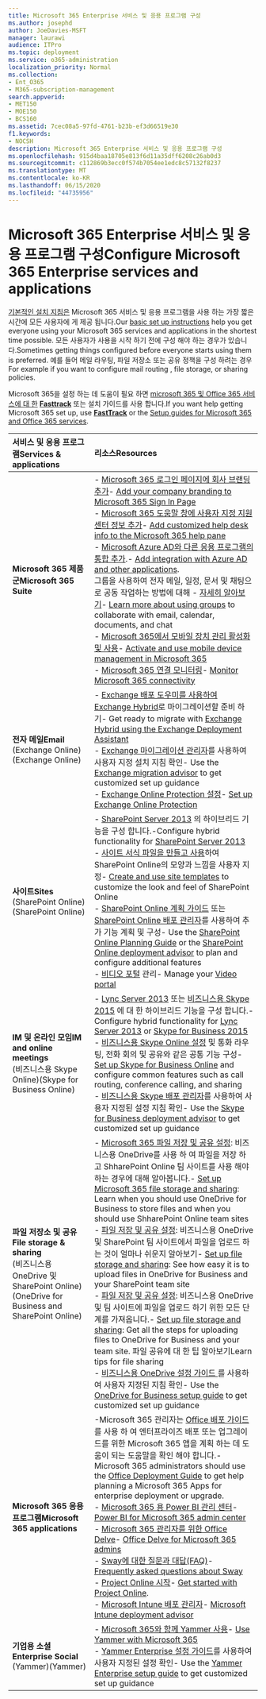 ```yaml
---
title: Microsoft 365 Enterprise 서비스 및 응용 프로그램 구성
ms.author: josephd
author: JoeDavies-MSFT
manager: laurawi
audience: ITPro
ms.topic: deployment
ms.service: o365-administration
localization_priority: Normal
ms.collection:
- Ent_O365
- M365-subscription-management
search.appverid:
- MET150
- MOE150
- BCS160
ms.assetid: 7cec08a5-97fd-4761-b23b-ef3d66519e30
f1.keywords:
- NOCSH
description: Microsoft 365 Enterprise 서비스 및 응용 프로그램 구성
ms.openlocfilehash: 915d4baa18705e813f6d11a35dff6208c26ab0d3
ms.sourcegitcommit: c112869b3ecc0f574b7054ee1edc8c57132f8237
ms.translationtype: MT
ms.contentlocale: ko-KR
ms.lasthandoff: 06/15/2020
ms.locfileid: "44735956"
---
```

# <a name="configure-microsoft-365-enterprise-services-and-applications"></a><span data-ttu-id="3cb89-103">Microsoft 365 Enterprise 서비스 및 응용 프로그램 구성</span><span class="sxs-lookup"><span data-stu-id="3cb89-103">Configure Microsoft 365 Enterprise services and applications</span></span>

<span data-ttu-id="3cb89-104">[기본적인 설치 지침은](https://docs.microsoft.com/microsoft-365/admin/setup/setup) Microsoft 365 서비스 및 응용 프로그램을 사용 하는 가장 짧은 시간에 모든 사용자에 게 제공 됩니다.</span><span class="sxs-lookup"><span data-stu-id="3cb89-104">Our [basic set up instructions](https://docs.microsoft.com/microsoft-365/admin/setup/setup) help you get everyone using your Microsoft 365 services and applications in the shortest time possible.</span></span> <span data-ttu-id="3cb89-105">모든 사용자가 사용을 시작 하기 전에 구성 해야 하는 경우가 있습니다.</span><span class="sxs-lookup"><span data-stu-id="3cb89-105">Sometimes getting things configured before everyone starts using them is preferred.</span></span> <span data-ttu-id="3cb89-106">예를 들어 메일 라우팅, 파일 저장소 또는 공유 정책을 구성 하려는 경우</span><span class="sxs-lookup"><span data-stu-id="3cb89-106">For example if you want to configure mail routing , file storage, or sharing policies.</span></span> 
  
<span data-ttu-id="3cb89-107">Microsoft 365을 설정 하는 데 도움이 필요 하면 [microsoft 365 및 Office 365 서비스에 대 한](setup-guides-for-office-365.md) **[Fasttrack](https://www.microsoft.com/fasttrack/microsoft-365)** 또는 설치 가이드를 사용 합니다.</span><span class="sxs-lookup"><span data-stu-id="3cb89-107">If you want help getting Microsoft 365 set up, use **[FastTrack](https://www.microsoft.com/fasttrack/microsoft-365)** or the [Setup guides for Microsoft 365 and Office 365 services](setup-guides-for-office-365.md).</span></span>
  
|<span data-ttu-id="3cb89-108">**서비스 및 응용 프로그램**</span><span class="sxs-lookup"><span data-stu-id="3cb89-108">**Services & applications**</span></span>|<span data-ttu-id="3cb89-109">**리소스**</span><span class="sxs-lookup"><span data-stu-id="3cb89-109">**Resources**</span></span>|
|:-----|:-----|
|<span data-ttu-id="3cb89-110">**Microsoft 365 제품군**</span><span class="sxs-lookup"><span data-stu-id="3cb89-110">**Microsoft 365 Suite**</span></span> |<span data-ttu-id="3cb89-111">- [Microsoft 365 로그인 페이지에 회사 브랜딩 추가](https://support.office.com/article/Add-your-company-branding-to-Office-365-Sign-In-Page-a1229cdb-ce19-4da5-90c7-2b9b146aef0a)</span><span class="sxs-lookup"><span data-stu-id="3cb89-111">- [Add your company branding to Microsoft 365 Sign In Page](https://support.office.com/article/Add-your-company-branding-to-Office-365-Sign-In-Page-a1229cdb-ce19-4da5-90c7-2b9b146aef0a)</span></span> <br> <span data-ttu-id="3cb89-112">- [Microsoft 365 도움말 창에 사용자 지정 지원 센터 정보 추가](https://support.office.com/article/Add-customized-help-desk-info-to-the-Office-365-help-pane-9dd9b104-68f7-4d49-9a30-82561c7d79a3)</span><span class="sxs-lookup"><span data-stu-id="3cb89-112">- [Add customized help desk info to the Microsoft 365 help pane](https://support.office.com/article/Add-customized-help-desk-info-to-the-Office-365-help-pane-9dd9b104-68f7-4d49-9a30-82561c7d79a3)</span></span> <br> <span data-ttu-id="3cb89-113">- [Microsoft Azure AD와 다른 응용 프로그램의 통합 추가](https://support.office.com/article/Integrated-Apps-and-Azure-AD-for-Office-365-administrators-cb2250e3-451e-416f-bf4e-363549652c2a).</span><span class="sxs-lookup"><span data-stu-id="3cb89-113">- [Add integration with Azure AD and other applications](https://support.office.com/article/Integrated-Apps-and-Azure-AD-for-Office-365-administrators-cb2250e3-451e-416f-bf4e-363549652c2a).</span></span>  <br> <span data-ttu-id="3cb89-114">그룹을 사용하여 전자 메일, 일정, 문서 및 채팅으로 공동 작업하는 방법에 대해 - [자세히 알아보기](https://support.office.com/Article/Learn-more-about-groups-b565caa1-5c40-40ef-9915-60fdb2d97fa2)</span><span class="sxs-lookup"><span data-stu-id="3cb89-114">- [Learn more about using groups](https://support.office.com/Article/Learn-more-about-groups-b565caa1-5c40-40ef-9915-60fdb2d97fa2) to collaborate with email, calendar, documents, and chat</span></span> <br> <span data-ttu-id="3cb89-115">- [Microsoft 365에서 모바일 장치 관리 활성화 및 사용](https://support.office.microsoft.com/article/Manage-mobile-devices-in-Office-365-dd892318-bc44-4eb1-af00-9db5430be3cd)</span><span class="sxs-lookup"><span data-stu-id="3cb89-115">- [Activate and use mobile device management in Microsoft 365](https://support.office.microsoft.com/article/Manage-mobile-devices-in-Office-365-dd892318-bc44-4eb1-af00-9db5430be3cd)</span></span> <br> <span data-ttu-id="3cb89-116">- [Microsoft 365 연결 모니터링](monitor-connectivity.md)</span><span class="sxs-lookup"><span data-stu-id="3cb89-116">- [Monitor Microsoft 365 connectivity](monitor-connectivity.md)</span></span> |
|<span data-ttu-id="3cb89-117">**전자 메일**</span><span class="sxs-lookup"><span data-stu-id="3cb89-117">**Email**</span></span> <br> <span data-ttu-id="3cb89-118">(Exchange Online)</span><span class="sxs-lookup"><span data-stu-id="3cb89-118">(Exchange Online)</span></span> | <span data-ttu-id="3cb89-119">- [Exchange 배포 도우미를 사용하여 Exchange Hybrid](https://technet.microsoft.com/exdeploy2013)로 마이그레이션할 준비 하기</span><span class="sxs-lookup"><span data-stu-id="3cb89-119">- Get ready to migrate with [Exchange Hybrid using the Exchange Deployment Assistant](https://technet.microsoft.com/exdeploy2013)</span></span>  <br> <span data-ttu-id="3cb89-120">- [Exchange 마이그레이션 관리자](https://aka.ms/office365setup)를 사용하여 사용자 지정 설치 지침 확인</span><span class="sxs-lookup"><span data-stu-id="3cb89-120">- Use the [Exchange migration advisor](https://aka.ms/office365setup) to get customized set up guidance</span></span>  <br> <span data-ttu-id="3cb89-121">- [Exchange Online Protection 설정](https://technet.microsoft.com/library/jj723153%28v=exchg.150%29.aspx)</span><span class="sxs-lookup"><span data-stu-id="3cb89-121">- [Set up Exchange Online Protection](https://technet.microsoft.com/library/jj723153%28v=exchg.150%29.aspx)</span></span> |
|<span data-ttu-id="3cb89-122">**사이트**</span><span class="sxs-lookup"><span data-stu-id="3cb89-122">**Sites**</span></span> <br> <span data-ttu-id="3cb89-123">(SharePoint Online)</span><span class="sxs-lookup"><span data-stu-id="3cb89-123">(SharePoint Online)</span></span> | <span data-ttu-id="3cb89-124">- [SharePoint Server 2013](https://technet.microsoft.com/library/jj838715) 의 하이브리드 기능을 구성 합니다.</span><span class="sxs-lookup"><span data-stu-id="3cb89-124">-Configure hybrid functionality for [SharePoint Server 2013](https://technet.microsoft.com/library/jj838715)</span></span><br> <span data-ttu-id="3cb89-125">- [사이트 서식 파일을 만들고 사용](https://support.office.com/article/Create-and-use-site-templates-60371B0F-00E0-4C49-A844-34759EBDD989)하여 SharePoint Online의 모양과 느낌을 사용자 지정</span><span class="sxs-lookup"><span data-stu-id="3cb89-125">- [Create and use site templates](https://support.office.com/article/Create-and-use-site-templates-60371B0F-00E0-4C49-A844-34759EBDD989) to customize the look and feel of SharePoint Online</span></span> <br> <span data-ttu-id="3cb89-126">- [SharePoint Online 계획 가이드](https://support.office.com/article/SharePoint-Online-Planning-Guide-for-Office-365-for-business-d5089cdf-3fd2-4230-acbd-20ecda2f9bb8) 또는 [ SharePoint Online 배포 관리자](https://aka.ms/spoguidance)를 사용하여 추가 기능 계획 및 구성</span><span class="sxs-lookup"><span data-stu-id="3cb89-126">- Use the [SharePoint Online Planning Guide](https://support.office.com/article/SharePoint-Online-Planning-Guide-for-Office-365-for-business-d5089cdf-3fd2-4230-acbd-20ecda2f9bb8) or the [SharePoint Online deployment advisor](https://aka.ms/spoguidance) to plan and configure additional features</span></span> <br> <span data-ttu-id="3cb89-127">- [비디오 포털](https://support.office.com/article/Manage-your-Office-365-Video-portal-c059465b-eba9-44e1-b8c7-8ff7793ff5da) 관리</span><span class="sxs-lookup"><span data-stu-id="3cb89-127">- Manage your [Video portal](https://support.office.com/article/Manage-your-Office-365-Video-portal-c059465b-eba9-44e1-b8c7-8ff7793ff5da)</span></span> |
|<span data-ttu-id="3cb89-128">**IM 및 온라인 모임**</span><span class="sxs-lookup"><span data-stu-id="3cb89-128">**IM and online meetings**</span></span> <br> <span data-ttu-id="3cb89-129">(비즈니스용 Skype Online)</span><span class="sxs-lookup"><span data-stu-id="3cb89-129">(Skype for Business Online)</span></span> | <span data-ttu-id="3cb89-130">- [Lync Server 2013](https://technet.microsoft.com/library/jj204805) 또는 [비즈니스용 Skype 2015](https://technet.microsoft.com/library/jj205403) 에 대 한 하이브리드 기능을 구성 합니다.</span><span class="sxs-lookup"><span data-stu-id="3cb89-130">- Configure hybrid functionality for [Lync Server 2013](https://technet.microsoft.com/library/jj204805) or [Skype for Business 2015](https://technet.microsoft.com/library/jj205403)</span></span><br> <span data-ttu-id="3cb89-131">- [비즈니스용 Skype Online 설정](https://support.office.com/article/Set-up-Skype-for-Business-Online-40296968-e779-4259-980b-c2de1c044c6e) 및 통화 라우팅, 전화 회의 및 공유와 같은 공통 기능 구성</span><span class="sxs-lookup"><span data-stu-id="3cb89-131">- [Set up Skype for Business Online](https://support.office.com/article/Set-up-Skype-for-Business-Online-40296968-e779-4259-980b-c2de1c044c6e) and configure common features such as call routing, conference calling, and sharing</span></span>  <br> <span data-ttu-id="3cb89-132">- [비즈니스용 Skype 배포 관리자](https://aka.ms/skypeguidance)를 사용하여 사용자 지정된 설정 지침 확인</span><span class="sxs-lookup"><span data-stu-id="3cb89-132">- Use the [Skype for Business deployment advisor](https://aka.ms/skypeguidance) to get customized set up guidance</span></span> |
| <span data-ttu-id="3cb89-133">**파일 저장소 및 공유**</span><span class="sxs-lookup"><span data-stu-id="3cb89-133">**File storage & sharing**</span></span> <br> <span data-ttu-id="3cb89-134">(비즈니스용 OneDrive 및 SharePoint Online)</span><span class="sxs-lookup"><span data-stu-id="3cb89-134">(OneDrive for Business and SharePoint Online)</span></span> | <span data-ttu-id="3cb89-135">- [Microsoft 365 파일 저장 및 공유 설정](https://support.office.com/article/7aa9cdc8-2245-4218-81ee-86fa7c35f1de#BKMK_WhatDif): 비즈니스용 OneDrive를 사용 하 여 파일을 저장 하 고 ShharePoint Online 팀 사이트를 사용 해야 하는 경우에 대해 알아봅니다.</span><span class="sxs-lookup"><span data-stu-id="3cb89-135">- [Set up Microsoft 365 file storage and sharing](https://support.office.com/article/7aa9cdc8-2245-4218-81ee-86fa7c35f1de#BKMK_WhatDif): Learn when you should use OneDrive for Business to store files and when you should use ShharePoint Online team sites</span></span> <br> <span data-ttu-id="3cb89-136">- [파일 저장 및 공유 설정](https://support.office.com/article/7aa9cdc8-2245-4218-81ee-86fa7c35f1de#BKMK_MoveDocsVideo): 비즈니스용 OneDrive 및 SharePoint 팀 사이트에서 파일을 업로드 하는 것이 얼마나 쉬운지 알아보기</span><span class="sxs-lookup"><span data-stu-id="3cb89-136">- [Set up file storage and sharing](https://support.office.com/article/7aa9cdc8-2245-4218-81ee-86fa7c35f1de#BKMK_MoveDocsVideo): See how easy it is to upload files in OneDrive for Business and your SharePoint team site</span></span> <br> <span data-ttu-id="3cb89-137">- [파일 저장 및 공유 설정](https://support.office.com/article/7aa9cdc8-2245-4218-81ee-86fa7c35f1de#BKMK_Store): 비즈니스용 OneDrive 및 팀 사이트에 파일을 업로드 하기 위한 모든 단계를 가져옵니다.</span><span class="sxs-lookup"><span data-stu-id="3cb89-137">- [Set up file storage and sharing](https://support.office.com/article/7aa9cdc8-2245-4218-81ee-86fa7c35f1de#BKMK_Store): Get all the steps for uploading files to OneDrive for Business and your team site.</span></span> <span data-ttu-id="3cb89-138">파일 공유에 대 한 팁 알아보기</span><span class="sxs-lookup"><span data-stu-id="3cb89-138">Learn tips for file sharing</span></span> <br> <span data-ttu-id="3cb89-139">- [비즈니스용 OneDrive 설정 가이드 ](https://aka.ms/OD4Bguidance)를 사용하여 사용자 지정된 지침 확인</span><span class="sxs-lookup"><span data-stu-id="3cb89-139">- Use the [OneDrive for Business setup guide](https://aka.ms/OD4Bguidance) to get customized set up guidance</span></span> |
|<span data-ttu-id="3cb89-140">**Microsoft 365 응용 프로그램**</span><span class="sxs-lookup"><span data-stu-id="3cb89-140">**Microsoft 365 applications**</span></span> | <span data-ttu-id="3cb89-141">-Microsoft 365 관리자는 [Office 배포 가이드](https://docs.microsoft.com/deployoffice) 를 사용 하 여 엔터프라이즈 배포 또는 업그레이드를 위한 Microsoft 365 앱을 계획 하는 데 도움이 되는 도움말을 확인 해야 합니다.</span><span class="sxs-lookup"><span data-stu-id="3cb89-141">- Microsoft 365 administrators should use the [Office Deployment Guide](https://docs.microsoft.com/deployoffice) to get help planning a Microsoft 365 Apps for enterprise deployment or upgrade.</span></span>  <br> <span data-ttu-id="3cb89-142">- [Microsoft 365 용 Power BI 관리 센터](https://support.office.com/article/Power-BI-for-Office-365-Admin-Center-Help-5e391ecb-500c-47a3-bd0f-a6173b541044)</span><span class="sxs-lookup"><span data-stu-id="3cb89-142">- [Power BI for Microsoft 365 admin center](https://support.office.com/article/Power-BI-for-Office-365-Admin-Center-Help-5e391ecb-500c-47a3-bd0f-a6173b541044)</span></span> <br> <span data-ttu-id="3cb89-143">- [Microsoft 365 관리자를 위한 Office Delve](https://support.office.com/article/Office-Delve-for-Office-365-admins-54f87a42-15a4-44b4-9df0-d36287d9531b)</span><span class="sxs-lookup"><span data-stu-id="3cb89-143">- [Office Delve for Microsoft 365 admins](https://support.office.com/article/Office-Delve-for-Office-365-admins-54f87a42-15a4-44b4-9df0-d36287d9531b)</span></span> <br> <span data-ttu-id="3cb89-144">- [Sway에 대한 질문과 대답(FAQ)](https://support.office.com/article/446380fa-25bf-47b2-996c-e12cb2f9d075)</span><span class="sxs-lookup"><span data-stu-id="3cb89-144">- [Frequently asked questions about Sway](https://support.office.com/article/446380fa-25bf-47b2-996c-e12cb2f9d075)</span></span> <br> <span data-ttu-id="3cb89-145">- [Project Online 시작](https://support.office.com/article/Get-started-with-Project-Online-e3e5f64f-ada5-4f9d-a578-130b2d4e5f11)</span><span class="sxs-lookup"><span data-stu-id="3cb89-145">- [Get started with Project Online](https://support.office.com/article/Get-started-with-Project-Online-e3e5f64f-ada5-4f9d-a578-130b2d4e5f11).</span></span>  <br> <span data-ttu-id="3cb89-146">- [Microsoft Intune 배포 관리자](https://aka.ms/intuneguidance)</span><span class="sxs-lookup"><span data-stu-id="3cb89-146">- [Microsoft Intune deployment advisor](https://aka.ms/intuneguidance)</span></span> |
|<span data-ttu-id="3cb89-147">**기업용 소셜**</span><span class="sxs-lookup"><span data-stu-id="3cb89-147">**Enterprise Social**</span></span> <br> <span data-ttu-id="3cb89-148">(Yammer)</span><span class="sxs-lookup"><span data-stu-id="3cb89-148">(Yammer)</span></span> | <span data-ttu-id="3cb89-149">- [Microsoft 365와 함께 Yammer 사용](https://support.office.com/article/Plan-for-Yammer-integration-with-Office-365-4086681f-6de1-4d39-aa72-752b2af1cbd7)</span><span class="sxs-lookup"><span data-stu-id="3cb89-149">- [Use Yammer with Microsoft 365](https://support.office.com/article/Plan-for-Yammer-integration-with-Office-365-4086681f-6de1-4d39-aa72-752b2af1cbd7)</span></span>  <br> <span data-ttu-id="3cb89-150">- [Yammer Enterprise 설정 가이드](https://aka.ms/yammerdeploy)를 사용하여 사용자 지정된 설정 확인</span><span class="sxs-lookup"><span data-stu-id="3cb89-150">- Use the [Yammer Enterprise setup guide](https://aka.ms/yammerdeploy) to get customized set up guidance</span></span> |
